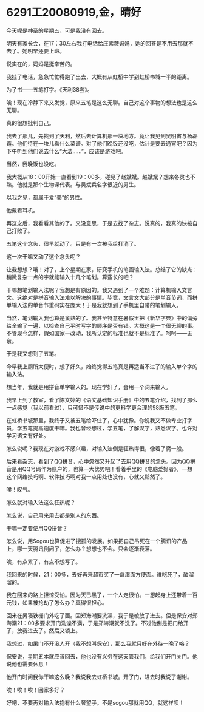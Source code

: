 # 6291工20080919,金，晴好

今天呢是神圣的星期五，可是我没有回去。

明天有家长会，在17：30左右我打电话给庄素薇妈妈，她的回答是不用去那就不去了。她明早还要上班。

说实在的，妈妈是挺辛苦的。

我挂了电话，急急忙忙得跑了出去，大概有从虹桥中学到虹桥书城一半的距离。

为了书——五笔打字。《天利38套》。

唉！现在冷静下来又发觉，原来五笔是这么无聊。自己对这个事物的想法也是这么无聊。

真的很想批判自己。

我去了那儿，先找到了天利，然后去计算机那一块地方。竟让我见到吴明宙与杨磊鑫。他们待在一块儿看什么菜谱。对了他们晚饭还没吃，估计是要去通宵吧？因为下午听到他们说去什么“大法……”，应该是游戏吧。

当然，我晚饭也没吃。

我大概从18：00开始一直看到19：00多，碰见了赵斌斌。赵斌斌？想来冬灵也不熟。他就是那个生物课代表。与吴斌兵名字很近的男生。

以我之见，都属于爱“美”的男性。

他戴着耳机。

再这之后，我看看其他的了。又没意思，于是去找了杂志。说真的，我真的快被自己打败了。

五笔这个念头，很早就动了。只是有一次被我给打消了。

这一次干嘛又动了这个念头呢？

让我想想？哦！对了，上个星期在家，研究手机的笔画输入法。总结了它的缺点：稍微复杂一点的字就能输入十几个笔划。算蛮长的吧？

干嘛想笔划输入法呢？我想是有原因的。我又遇到了一个难题：计算机输入文言文。这绝对是拼音输入法难以解决的事情。毕竟，文言文大部分是单音节词，而拼单输入法的单音节重码实在庞大！于是我就想到了手机里自带的笔划输入。

当然，笔划输入我也算是蛮熟的了。我甚至特意在暑假里把《新华字典》中的偏旁给全输了一遍，以检查自己平时写字的顺序是否有错。大概这是一个很无聊的事。不管现今怎样，假如国家一改动，我所认定的标准也就不是标准了。呵呵——无奈。

于是我又想到了五笔。

今早我上厕所大便时，想了好久，始终觉得五笔真是再适当不过了的输入单个字的输入法。

想当年，我就是用拼音单字输入的。现在学奸了，会用一个词来输入。

我早上到了教室，看了陈文婷的《语文基础知识手册》中的五笔介绍，找到了那么一点感觉（我以前看过），只可惜不是传说中的更科学更合理的98版五笔。

在虹桥书城那里，我终于又被五笔给吓住了，心中犹豫。你说我又不做专业打字员，学五笔提高速度干嘛。我也曾经想过，学五笔，了解汉字，熟悉汉字。也许对学习语文有好处。

怎么说呢？我现在对游戏不感兴趣，对输入法倒是狂热得很，像着了魔一般。

后来看杂志，看到了QQ拼音，心中忽然又升起了去用QQ拼音的念头。因为QQ拼音是用QQ号码作为账户的，也算一大优势吧！看着手里的《电脑爱好者》，一想这个网络技巧啊、软件技巧啊对我一点用处也没有，心就又黯然了。

唉！叹气。

怎么就对输入法这么狂热呢？

怎么说，自己用来用去都是别人的东西。

干嘛一定要使用QQ拼音？

怎么说，用Sogou也算促进了搜狐的发展。如果把自己吊死在一个腾讯的产品上，哪一天腾讯倒闭了，怎么办？想想也不会。只会逐渐衰落。

唉，有点累了，有点不想写了。

我回来的时候，21：00多，去好再来超市买了一盒湿面方便面。难吃死了，酸溜溜的。

我在回来的路上担惊受怕。因为天已黑了，一个人走很怕。一想起身上还带着一百元钱，如果被抢劫了怎么办？真得很担心。

回来在男寝铁栅门外吃了面。因郑海潮要洗澡，我于是被放了进去。但是保安对郑海潮21：00多要求开门洗澡不满，于是郑海潮就不洗了。不过他倒是把门给开了，放我进去了。然后又锁上。

我想过，如果门不开没人开（我不想叫保安），那么我就只好在外待一晚了咯？

保安说，星期五本就应该回去，他也没有义务在这天管我们，给我们开门关门。他说他也需要休息！

他开门时问我你干嘛这么晚？我说我去虹桥书城。开了门，进去时我说了谢谢。

唉！唉！唉！回家多好？

好吧，不要再对输入法抱有什么奢望子。不是sogou那就用QQ，就这样呗！
